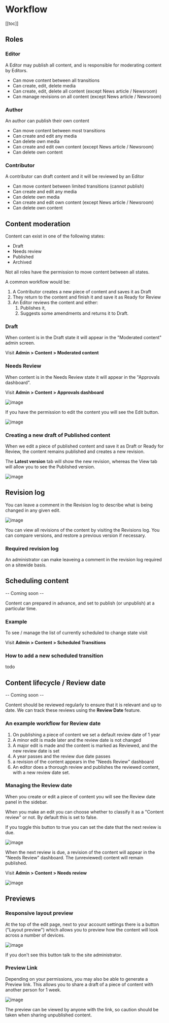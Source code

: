 # Workflow

[[toc]]

## Roles

### Editor

A Editor may publish all content, and is responsible for moderating content by Editors.

* Can move content between all transitions
* Can create, edit, delete media
* Can create, edit, delete all content (except News article / Newsroom)
* Can manage revisions on all content (except News article / Newsroom)

### Author

An author can publish their own content

* Can move content between most transitions
* Can create and edit any media
* Can delete own media
* Can create and edit own content (except News article / Newsroom)
* Can delete own content

### Contributor

A contributor can draft content and it will be reviewed by an Editor

* Can move content between limited transitions (cannot publish)
* Can create and edit any media
* Can delete own media
* Can create and edit own content (except News article / Newsroom)
* Can delete own content

## Content moderation

Content can exist in one of the following states:

* Draft
* Needs review
* Published
* Archived

Not all roles have the permission to move content between all states.

A common workflow would be:

1. A Contributor creates a new piece of content and saves it as Draft
2. They return to the content and finish it and save it as Ready for Review
3. An Editor reviews the content and either:
    1. Publishes it,
    2. Suggests some amendments and returns it to Draft. 

### Draft

When content is in the Draft state it will appear in the "Moderated content" admin screen.

Visit **Admin > Content > Moderated content**

### Needs Review

When content is in the Needs Review state it will appear in the "Approvals dashboard".

Visit **Admin > Content > Approvals dashboard**

![image](https://user-images.githubusercontent.com/3852805/136770538-e216ef58-d9e0-43ac-a1df-b18d35e07745.png)

If you have the permission to edit the content you will see the Edit button.

![image](https://user-images.githubusercontent.com/3852805/136771222-66460351-f23c-4d86-a37d-27d4adfea4e7.png)

### Creating a new draft of Published content

When we edit a piece of published content and save it as Draft or Ready for Review, the content remains published and creates a new revision.

The **Latest version** tab will show the new revision, whereas the View tab will allow you to see the Published version.

![image](https://user-images.githubusercontent.com/3852805/136771107-70ed6ed6-c79a-45bb-b41e-ee4adbb2177c.png)

## Revision log

You can leave a comment in the Revision log to describe what is being changed in any given edit.

![image](https://user-images.githubusercontent.com/3852805/136771305-195cef7c-e2d6-415f-86a0-04abffa5391e.png)

You can view all revisions of the content by visiting the Revisions log. You can compare versions, and restore a previous version if necessary. 

### Required revision log

An administrator can make leaveing a comment in the revision log required on a sitewide basis.

## Scheduling content

-- Coming soon --

Content can prepared in advance, and set to publish (or unpublish) at a particular time.

### Example

To see / manage the list of currently scheduled to change state visit

Visit **Admin > Content > Scheduled Transitions**

### How to add a new scheduled transition
todo

## Content lifecycle / Review date

-- Coming soon --

Content should be reviewed regularly to ensure that it is relevant and up to date. We can track these reviews using the **Review Date** feature.

### An example workflow for Review date

1. On publishing a piece of content we set a default review date of 1 year
2. A minor edit is made later and the review date is not changed
3. A major edit is made and the content is marked as Reviewed, and the new review date is set 
4. A year passes and the review due date passes
5. a revision of the content appears in the "Needs Review" dashboard
6. An editor does a thorough review and publishes the reviewed content, with a new review date set.

### Managing the Review date

When you create or edit a piece of content you will see the Review date panel in the sidebar.

When you make an edit you can choose whether to classify it as a "Content review" or not. By default this is set to false.

If you toggle this button to true you can set the date that the next review is due.

![image](https://user-images.githubusercontent.com/3852805/136772751-cfc3a0d6-cb19-4149-9630-895058390024.png)

When the next review is due, a revision of the content will appear in the "Needs Review" dashboard. The (unreviewed) content will remain published.

Visit **Admin > Content > Needs review**

![image](https://user-images.githubusercontent.com/3852805/136771578-c8e8927f-b355-456f-b9e0-0176a589aca8.png)


## Previews

### Responsive layout preview

At the top of the edit page, next to your account settings there is a button ("Layout preview") which allows you to preview how the content will look across a number of devices.

![image](https://user-images.githubusercontent.com/3852805/136771397-660c4ec2-7d7d-4a9d-9aea-cd837a0d65a1.png)

If you don't see this button talk to the site administrator.

### Preview Link

Depending on your permissions, you may also be able to generate a Preview link. This allows you to share a draft of a piece of content with another person for 1 week.

![image](https://user-images.githubusercontent.com/3852805/136771480-9d863bf0-f0a5-4a39-9582-a5c8d8292860.png)

The preview can be viewed by anyone with the link, so caution should be taken when sharing unpublished content.
